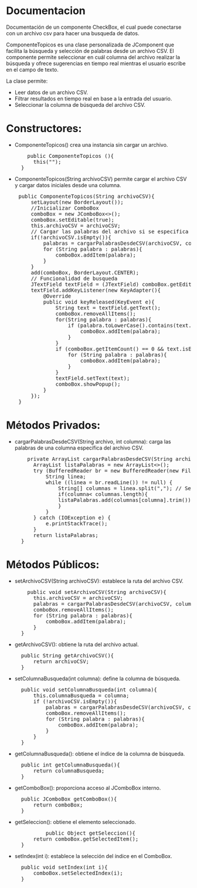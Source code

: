 # Documentacion
Documentación de un componente CheckBox, el cual puede conectarse con un archivo csv para hacer una busqueda de datos.


ComponenteTopicos es una clase personalizada de JComponent que facilita la búsqueda y selección de palabras
   desde un archivo CSV. El componente permite seleccionar en cuál columna del archivo realizar la búsqueda y
   ofrece sugerencias en tiempo real mientras el usuario escribe en el campo de texto.
   
La clase permite:
 * Leer datos de un archivo CSV.
 * Filtrar resultados en tiempo real en base a la entrada del usuario.
 * Seleccionar la columna de búsqueda del archivo CSV.

  # Constructores:
* ComponenteTopicos() crea una instancia sin cargar un archivo.
  <pre>
      public ComponenteTopicos (){
        this("");
    }
  </pre>
* ComponenteTopicos(String archivoCSV) permite cargar el archivo CSV y cargar datos iniciales desde una columna.
<pre>
    public ComponenteTopicos(String archivoCSV){
        setLayout(new BorderLayout());
        //Inicializar ComboBox
        comboBox = new JComboBox<>();
        comboBox.setEditable(true);
        this.archivoCSV = archivoCSV;
        // Cargar las palabras del archivo si se especifica
        if(!archivoCSV.isEmpty()){
            palabras = cargarPalabrasDesdeCSV(archivoCSV, columnaBusqueda);
            for (String palabra : palabras){
                comboBox.addItem(palabra);   
            }    
        }
        add(comboBox, BorderLayout.CENTER);
        // Funcionalidad de busqueda
        JTextField textField = (JTextField) comboBox.getEditor().getEditorComponent();
        textField.addKeyListener(new KeyAdapter(){
            @Override
            public void keyReleased(KeyEvent e){
                String text = textField.getText();
                comboBox.removeAllItems();
                for(String palabra : palabras){
                    if (palabra.toLowerCase().contains(text.toLowerCase())){
                        comboBox.addItem(palabra);
                    }
                }
                if (comboBox.getItemCount() == 0 && text.isEmpty()){
                    for (String palabra : palabras){
                        comboBox.addItem(palabra);
                    }
                }
                textField.setText(text);
                comboBox.showPopup();
            }
        });
    }
</pre>
  # Métodos Privados:
* cargarPalabrasDesdeCSV(String archivo, int columna): carga las palabras de una columna específica del archivo CSV.
  <pre>
      private ArrayList<String> cargarPalabrasDesdeCSV(String archivo, int columna){
        ArrayList<String> listaPalabras = new ArrayList<>();
        try (BufferedReader br = new BufferedReader(new FileReader(archivo))) {
            String linea;
            while ((linea = br.readLine()) != null) {
                String[] columnas = linea.split(","); // Separador de columnas CSV
                if(columna< columnas.length){
                listaPalabras.add(columnas[columna].trim());
                }
            }
        } catch (IOException e) {
            e.printStackTrace();
        }
        return listaPalabras;
    }
  </pre>
# Métodos Públicos:
* setArchivoCSV(String archivoCSV): establece la ruta del archivo CSV.
  <pre>
      public void setArchivoCSV(String archivoCSV){
        this.archivoCSV = archivoCSV;
        palabras = cargarPalabrasDesdeCSV(archivoCSV, columnaBusqueda);
        comboBox.removeAllItems();
        for (String palabra : palabras){
            comboBox.addItem(palabra);
        }
    }
  </pre>
* getArchivoCSV(): obtiene la ruta del archivo actual.
  <pre>
    public String getArchivoCSV(){
        return archivoCSV;
    }
  </pre>
* setColumnaBusqueda(int columna): define la columna de búsqueda.
  <pre>
    public void setColumnaBusqueda(int columna){
        this.columnaBusqueda = columna;
        if (!archivoCSV.isEmpty()){
            palabras = cargarPalabrasDesdeCSV(archivoCSV, columnaBusqueda);
            comboBox.removeAllItems();
            for (String palabra : palabras){
                comboBox.addItem(palabra);
            }
        }
    }
  </pre>
* getColumnaBusqueda(): obtiene el índice de la columna de búsqueda.
  <pre>
    public int getColumnaBusqueda(){
        return columnaBusqueda;
    }
  </pre>
* getComboBox(): proporciona acceso al JComboBox interno.
  <pre>
    public JComboBox<String> getComboBox(){
        return comboBox;
    }
  </pre>
* getSeleccion(): obtiene el elemento seleccionado.
  <pre>
            public Object getSeleccion(){
        return comboBox.getSelectedItem();
    }
  </pre>
* setIndex(int i): establece la selección del índice en el ComboBox.
  <pre>
    public void setIndex(int i){
        comboBox.setSelectedIndex(i);
    }
  </pre>
